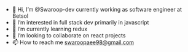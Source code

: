 - 👋 Hi, I’m @Swaroop-dev currently working as software engineer at Betsol
- 👀 I’m interested in full stack  dev primarily in javascript
- 🌱 I’m currently learning redux
- 💞️ I’m looking to collaborate on react projects
- 📫 How to reach me swaroopaee98@gmail.com

<!---
Swaroop-dev/Swaroop-dev is a ✨ special ✨ repository because its `README.md` (this file) appears on your GitHub profile.
You can click the Preview link to take a look at your changes.
--->
